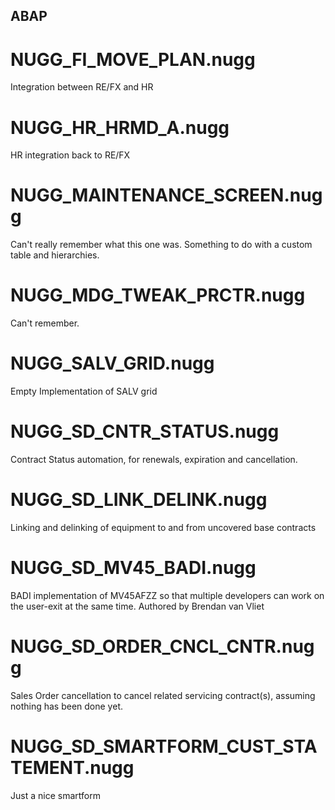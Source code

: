## ABAP

# NUGG_FI_MOVE_PLAN.nugg
Integration between RE/FX and HR

# NUGG_HR_HRMD_A.nugg
HR integration back to RE/FX

# NUGG_MAINTENANCE_SCREEN.nugg
Can't really remember what this one was. Something to do with a custom table and hierarchies.

# NUGG_MDG_TWEAK_PRCTR.nugg
Can't remember. 

# NUGG_SALV_GRID.nugg
Empty Implementation of SALV grid

# NUGG_SD_CNTR_STATUS.nugg
Contract Status automation, for renewals, expiration and cancellation.

# NUGG_SD_LINK_DELINK.nugg
Linking and delinking of equipment to and from uncovered base contracts

# NUGG_SD_MV45_BADI.nugg
BADI implementation of MV45AFZZ so that multiple developers can work on the user-exit at the same time.
Authored by Brendan van Vliet

# NUGG_SD_ORDER_CNCL_CNTR.nugg
Sales Order cancellation to cancel related servicing contract(s), assuming nothing has been done yet.

# NUGG_SD_SMARTFORM_CUST_STATEMENT.nugg
Just a nice smartform
